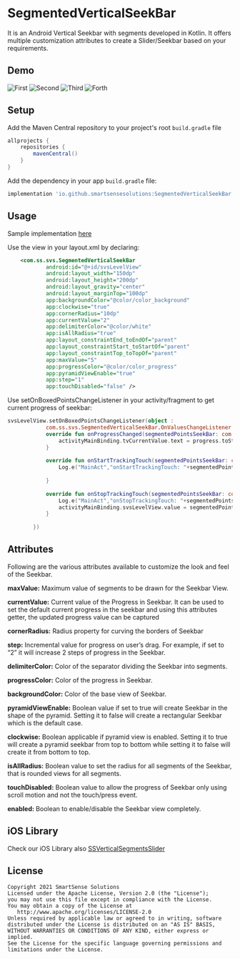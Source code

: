 # SegmentedVerticalSeekBar


It is an Android Vertical Seekbar with segments developed in Kotlin. It offers multiple customization attributes to create a Slider/Seekbar based on your requirements.

## Demo

![First](https://github.com/smartSenseSolutions/SegmentedVerticalSeekBarDemo/blob/main/preview/1.gif)
![Second](https://github.com/smartSenseSolutions/SegmentedVerticalSeekBarDemo/blob/main/preview/2.gif)
![Third](https://github.com/smartSenseSolutions/SegmentedVerticalSeekBarDemo/blob/main/preview/3.gif)
![Forth](https://github.com/smartSenseSolutions/SegmentedVerticalSeekBarDemo/blob/main/preview/4.gif)

## Setup

Add the Maven Central repository to your project's root ```build.gradle``` file
``` gradle
allprojects {
    repositories {
        mavenCentral()
    }
}
```

Add the dependency in your app ```build.gradle``` file:
``` gradle
implementation 'io.github.smartsensesolutions:SegmentedVerticalSeekBar:1.0.1'

```
## Usage

Sample implementation [here](https://github.com/smartSenseSolutions/SegmentedVerticalSeekBarDemo/tree/main/app)

Use the view in your layout.xml by declaring:

``` xml
	<com.ss.svs.SegmentedVerticalSeekBar
            android:id="@+id/svsLevelView"
            android:layout_width="150dp"
            android:layout_height="200dp"
            android:layout_gravity="center"
            android:layout_marginTop="100dp"
            app:backgroundColor="@color/color_background"
            app:clockwise="true"
            app:cornerRadius="10dp"
            app:currentValue="2"
            app:delimiterColor="@color/white"
            app:isAllRadius="true"
            app:layout_constraintEnd_toEndOf="parent"
            app:layout_constraintStart_toStartOf="parent"
            app:layout_constraintTop_toTopOf="parent"
            app:maxValue="5"
            app:progressColor="@color/color_progress"
            app:pyramidViewEnable="true"
            app:step="1"
            app:touchDisabled="false" />
```

Use setOnBoxedPointsChangeListener in your activity/fragment to get current progress of seekbar:

``` kotlin
svsLevelView.setOnBoxedPointsChangeListener(object :
            com.ss.svs.SegmentedVerticalSeekBar.OnValuesChangeListener {
            override fun onProgressChanged(segmentedPointsSeekBar: com.ss.svs.SegmentedVerticalSeekBar?, progress: Int) {
                activityMainBinding.tvCurrentValue.text = progress.toString()
            }
 
            override fun onStartTrackingTouch(segmentedPointsSeekBar: com.ss.svs.SegmentedVerticalSeekBar?) {
                Log.e("MainAct","onStartTrackingTouch: "+segmentedPointsSeekBar?.value)
 
            }
 
            override fun onStopTrackingTouch(segmentedPointsSeekBar: com.ss.svs.SegmentedVerticalSeekBar?) {
                Log.e("MainAct","onStopTrackingTouch: "+segmentedPointsSeekBar?.value)
                activityMainBinding.svsLevelView.value = segmentedPointsSeekBar?.value!!
            }
 
        })
```

## Attributes

Following are the various attributes available to customize the look and feel of the Seekbar.

**maxValue:** Maximum value of segments to be drawn for the Seekbar View.

**currentValue:** Current value of the Progress in Seekbar. It can be used to set the default current progress in the seekbar and using this attributes getter, the updated progress value can be captured

**cornerRadius:** Radius property for curving the borders of Seekbar

**step:** Incremental value for progress on user’s drag. For example, if set to “2” it will increase 2 steps of progress in the Seekbar.

**delimiterColor:** Color of the separator dividing the Seekbar into segments.

**progressColor:** Color of the progress in Seekbar.

**backgroundColor:** Color of the base view of Seekbar.

**pyramidViewEnable:** Boolean value if set to true will create Seekbar in the shape of the pyramid. Setting it to false will create a rectangular Seekbar which is the default case.

**clockwise:** Boolean applicable if pyramid view is enabled. Setting it to true will create a pyramid seekbar from top to bottom while setting it to false will create it from bottom to top.

**isAllRadius:** Boolean value to set the radius for all segments of the Seekbar, that is rounded views for all segments.

**touchDisabled:** Boolean value to allow the progress of Seekbar only using scroll motion and not the touch/press event.

**enabled:** Boolean to enable/disable the Seekbar view completely.
 
 
 
 

## iOS Library

Check our iOS Library also [SSVerticalSegmentsSlider](https://github.com/smartSenseSolutions/SSVerticalSegmentsSlider)
 
## License
```
Copyright 2021 SmartSense Solutions
Licensed under the Apache License, Version 2.0 (the "License");
you may not use this file except in compliance with the License.
You may obtain a copy of the License at
   http://www.apache.org/licenses/LICENSE-2.0
Unless required by applicable law or agreed to in writing, software
distributed under the License is distributed on an "AS IS" BASIS,
WITHOUT WARRANTIES OR CONDITIONS OF ANY KIND, either express or implied.
See the License for the specific language governing permissions and limitations under the License.
```

